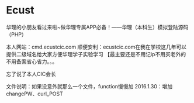 # Ecust
华理的小朋友看过来啦~做华理专属APP必备！——华理（本科生）模拟登陆源码（PHP）

本人网站：cmd.ecustcic.com
顺便安利：ecustcic.com在我在学校这几年可以提供二级域名给大家方便华理学子实验学习
【最主要还是不用记ip不用买老外的不用备案省心省力。。。

忘了说了本人CIC会长

文件说明：如果没意外就那么一个文件，function慢慢加
          2016.1.30：增加changePW、curl_POST
